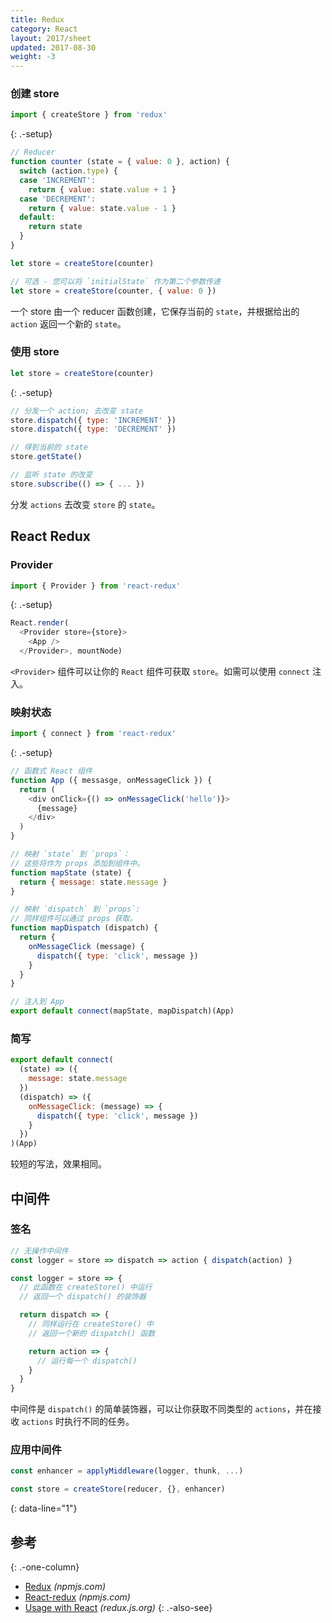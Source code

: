 ```yaml
---
title: Redux
category: React
layout: 2017/sheet
updated: 2017-08-30
weight: -3
---
```


### 创建 store

```js
import { createStore } from 'redux'
```
{: .-setup}

```js
// Reducer
function counter (state = { value: 0 }, action) {
  switch (action.type) {
  case 'INCREMENT':
    return { value: state.value + 1 }
  case 'DECREMENT':
    return { value: state.value - 1 }
  default:
    return state
  }
}
```

```js
let store = createStore(counter)
```

```js
// 可选 - 您可以将 `initialState` 作为第二个参数传递
let store = createStore(counter, { value: 0 })
```

一个 store 由一个 reducer 函数创建，它保存当前的 `state`，并根据给出的 `action` 返回一个新的 `state`。

### 使用 store

```js
let store = createStore(counter)
```
{: .-setup}

```js
// 分发一个 action; 去改变 state
store.dispatch({ type: 'INCREMENT' })
store.dispatch({ type: 'DECREMENT' })
```

```js
// 得到当前的 state
store.getState()
```

```js
// 监听 state 的改变
store.subscribe(() => { ... })
```

分发 `actions` 去改变 `store` 的 `state`。

## React Redux

### Provider

```js
import { Provider } from 'react-redux'
```
{: .-setup}

```js
React.render(
  <Provider store={store}>
    <App />
  </Provider>, mountNode)
```

`<Provider>` 组件可以让你的 `React` 组件可获取 `store`。如需可以使用 `connect` 注入。

### 映射状态

```js
import { connect } from 'react-redux'
```
{: .-setup}

```js
// 函数式 React 组件
function App ({ messasge, onMessageClick }) {
  return (
    <div onClick={() => onMessageClick('hello')}>
      {message}
    </div>
  )
}
```

```js
// 映射 `state` 到 `props`：
// 这些将作为 props 添加到组件中。
function mapState (state) {
  return { message: state.message }
}

// 映射 `dispatch` 到 `props`:
// 同样组件可以通过 props 获取。
function mapDispatch (dispatch) {
  return {
    onMessageClick (message) {
      dispatch({ type: 'click', message })
    }
  }
}

// 注入到 App
export default connect(mapState, mapDispatch)(App)
```

### 简写

```js
export default connect(
  (state) => ({
    message: state.message
  })
  (dispatch) => ({
    onMessageClick: (message) => {
      dispatch({ type: 'click', message })
    }
  })
)(App)
```

较短的写法，效果相同。

## 中间件

### 签名

```js
// 无操作中间件
const logger = store => dispatch => action { dispatch(action) }
```

```js
const logger = store => {
  // 此函数在 createStore() 中运行
  // 返回一个 dispatch() 的装饰器

  return dispatch => {
    // 同样运行在 createStore() 中
    // 返回一个新的 dispatch() 函数

    return action => {
      // 运行每一个 dispatch()
    }
  }
}
```

中间件是 `dispatch()` 的简单装饰器，可以让你获取不同类型的 `actions`，并在接收 `actions` 时执行不同的任务。

### 应用中间件

```js
const enhancer = applyMiddleware(logger, thunk, ...)
```

```js
const store = createStore(reducer, {}, enhancer)
```
{: data-line="1"}

## 参考
{: .-one-column}

* [Redux](https://www.npmjs.com/package/redux) _(npmjs.com)_
* [React-redux](https://www.npmjs.com/package/react-redux) _(npmjs.com)_
* [Usage with React](http://redux.js.org/docs/basics/UsageWithReact.html) _(redux.js.org)_
{: .-also-see}
